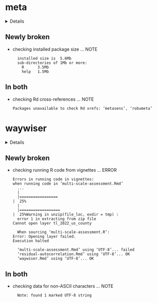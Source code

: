 # meta

<details>

* Version: 8.0-2
* GitHub: https://github.com/guido-s/meta
* Source code: https://github.com/cran/meta
* Date/Publication: 2025-01-21 19:20:02 UTC
* Number of recursive dependencies: 96

Run `revdepcheck::cloud_details(, "meta")` for more info

</details>

## Newly broken

*   checking installed package size ... NOTE
    ```
      installed size is  5.6Mb
      sub-directories of 1Mb or more:
        R      3.5Mb
        help   1.5Mb
    ```

## In both

*   checking Rd cross-references ... NOTE
    ```
    Packages unavailable to check Rd xrefs: ‘metasens’, ‘robumeta’
    ```

# waywiser

<details>

* Version: 0.6.0
* GitHub: https://github.com/ropensci/waywiser
* Source code: https://github.com/cran/waywiser
* Date/Publication: 2024-06-27 19:10:03 UTC
* Number of recursive dependencies: 172

Run `revdepcheck::cloud_details(, "waywiser")` for more info

</details>

## Newly broken

*   checking running R code from vignettes ... ERROR
    ```
    Errors in running code in vignettes:
    when running code in ‘multi-scale-assessment.Rmd’
      ...
      |                                                                            
      |=================                                                     |  25%
      |                                                                            
      |==================                                                    |  25%Warning in unzip(file_loc, exdir = tmp) :
      error 1 in extracting from zip file
    Cannot open layer tl_2022_us_county
    
      When sourcing ‘multi-scale-assessment.R’:
    Error: Opening layer failed.
    Execution halted
    
      ‘multi-scale-assessment.Rmd’ using ‘UTF-8’... failed
      ‘residual-autocorrelation.Rmd’ using ‘UTF-8’... OK
      ‘waywiser.Rmd’ using ‘UTF-8’... OK
    ```

## In both

*   checking data for non-ASCII characters ... NOTE
    ```
      Note: found 1 marked UTF-8 string
    ```

